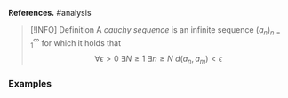 **References.** #analysis

> [!INFO] Definition
> A *cauchy sequence* is an infinite sequence $(a_n)_{n=1}^\infty$ for which it holds that
> $$\forall \epsilon>0~\exists N \geq 1 ~\exists n \geq N ~d(a_n,a_m)<\epsilon~$$
>

### Examples